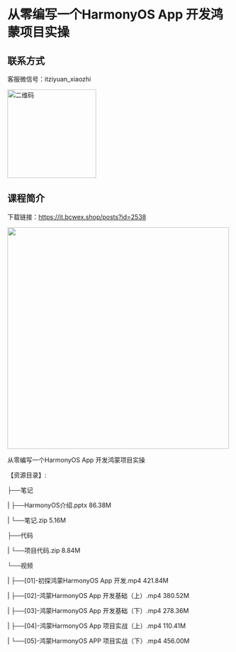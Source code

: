 # 从零编写一个HarmonyOS App 开发鸿蒙项目实操

## 联系方式

客服微信号：itziyuan_xiaozhi

<img src="https://ziyuanyun.oss-cn-guangzhou.aliyuncs.com/common/20240614073449/666b82192834a.jpg" width="200" height="200" alt="二维码">

## 课程简介

下载链接：https://it.bcwex.shop/posts?id=2538

<img src="https://ziyuanyun.oss-cn-guangzhou.aliyuncs.com/yun/20240515184054/664491361e22a.jpg" width="500" alt="">

  从零编写一个HarmonyOS App 开发鸿蒙项目实操



 【资源目录】:

 ├──笔记

 | ├──HarmonyOS介绍.pptx 86.38M

 | └──笔记.zip 5.16M

 ├──代码

 | └──项目代码.zip 8.84M

 └──视频

 | ├──[01]-初探鸿蒙HarmonyOS App 开发.mp4 421.84M

 | ├──[02]-鸿蒙HarmonyOS App 开发基础（上）.mp4 380.52M

 | ├──[03]-鸿蒙HarmonyOS App 开发基础（下）.mp4 278.36M

 | ├──[04]-鸿蒙HarmonyOS App 项目实战（上）.mp4 110.41M

 | └──[05]-鸿蒙HarmonyOS APP 项目实战（下）.mp4 456.00M

  